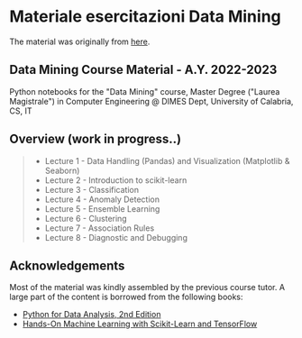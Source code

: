 # Materiale esercitazioni Data Mining
The material was originally from [here](https://github.com/luciolcv/DM-Course-23).

## Data Mining Course Material - A.Y. 2022-2023
Python notebooks for the "Data Mining" course, Master Degree ("Laurea Magistrale") in Computer Engineering @ DIMES Dept, University of Calabria, CS, IT

## Overview (work in progress..)
> * Lecture 1 - Data Handling (Pandas) and Visualization (Matplotlib & Seaborn)
> * Lecture 2 - Introduction to scikit-learn
> * Lecture 3 - Classification
> * Lecture 4 - Anomaly Detection
> * Lecture 5 - Ensemble Learning
> * Lecture 6 - Clustering
> * Lecture 7 - Association Rules
> * Lecture 8 - Diagnostic and Debugging

## Acknowledgements
Most of the material was kindly assembled by the previous course tutor.
A large part of the content is borrowed from the following books:
* [Python for Data Analysis, 2nd Edition](https://www.programmer-books.com/wp-content/uploads/2019/04/Python-for-Data-Analysis-2nd-Edition.pdf)
* [Hands-On Machine Learning with Scikit-Learn and TensorFlow](http://shop.oreilly.com/product/0636920052289.do)
